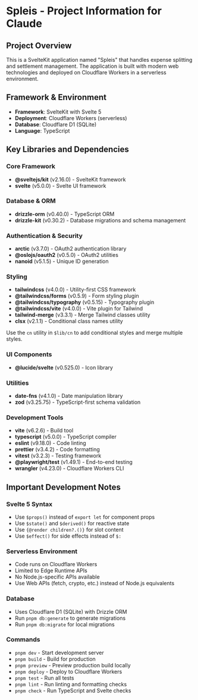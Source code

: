 # Spleis - Project Information for Claude

## Project Overview

This is a SvelteKit application named "Spleis" that handles expense splitting and settlement management. The application is built with modern web technologies and deployed on Cloudflare Workers in a serverless environment.

## Framework & Environment

- **Framework**: SvelteKit with Svelte 5
- **Deployment**: Cloudflare Workers (serverless)
- **Database**: Cloudflare D1 (SQLite)
- **Language**: TypeScript

## Key Libraries and Dependencies

### Core Framework

- **@sveltejs/kit** (v2.16.0) - SvelteKit framework
- **svelte** (v5.0.0) - Svelte UI framework

### Database & ORM

- **drizzle-orm** (v0.40.0) - TypeScript ORM
- **drizzle-kit** (v0.30.2) - Database migrations and schema management

### Authentication & Security

- **arctic** (v3.7.0) - OAuth2 authentication library
- **@oslojs/oauth2** (v0.5.0) - OAuth2 utilities
- **nanoid** (v5.1.5) - Unique ID generation

### Styling

- **tailwindcss** (v4.0.0) - Utility-first CSS framework
- **@tailwindcss/forms** (v0.5.9) - Form styling plugin
- **@tailwindcss/typography** (v0.5.15) - Typography plugin
- **@tailwindcss/vite** (v4.0.0) - Vite plugin for Tailwind
- **tailwind-merge** (v3.3.1) - Merge Tailwind classes utility
- **clsx** (v2.1.1) - Conditional class names utility

Use the `cn` utility in `$lib/cn` to add conditional styles and merge multiple styles.

### UI Components

- **@lucide/svelte** (v0.525.0) - Icon library

### Utilities

- **date-fns** (v4.1.0) - Date manipulation library
- **zod** (v3.25.75) - TypeScript-first schema validation

### Development Tools

- **vite** (v6.2.6) - Build tool
- **typescript** (v5.0.0) - TypeScript compiler
- **eslint** (v9.18.0) - Code linting
- **prettier** (v3.4.2) - Code formatting
- **vitest** (v3.2.3) - Testing framework
- **@playwright/test** (v1.49.1) - End-to-end testing
- **wrangler** (v4.23.0) - Cloudflare Workers CLI

## Important Development Notes

### Svelte 5 Syntax

- Use `$props()` instead of `export let` for component props
- Use `$state()` and `$derived()` for reactive state
- Use `{@render children?.()}` for slot content
- Use `$effect()` for side effects instead of `$:`

### Serverless Environment

- Code runs on Cloudflare Workers
- Limited to Edge Runtime APIs
- No Node.js-specific APIs available
- Use Web APIs (fetch, crypto, etc.) instead of Node.js equivalents

### Database

- Uses Cloudflare D1 (SQLite) with Drizzle ORM
- Run `pnpm db:generate` to generate migrations
- Run `pnpm db:migrate` for local migrations

### Commands

- `pnpm dev` - Start development server
- `pnpm build` - Build for production
- `pnpm preview` - Preview production build locally
- `pnpm deploy` - Deploy to Cloudflare Workers
- `pnpm test` - Run all tests
- `pnpm lint` - Run linting and formatting checks
- `pnpm check` - Run TypeScript and Svelte checks
